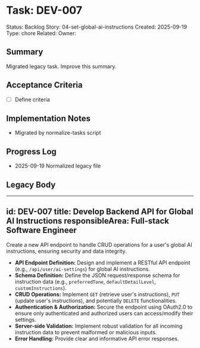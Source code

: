 # Task: DEV-007
Status: Backlog
Story: 04-set-global-ai-instructions
Created: 2025-09-19
Type: chore
Related:
Owner:

## Summary
Migrated legacy task. Improve this summary.

## Acceptance Criteria
- [ ] Define criteria

## Implementation Notes
- Migrated by normalize-tasks script

## Progress Log
- 2025-09-19 Normalized legacy file

## Legacy Body

---
id: DEV-007
title: Develop Backend API for Global AI Instructions
responsibleArea: Full-stack Software Engineer
---
Create a new API endpoint to handle CRUD operations for a user's global AI instructions, ensuring security and data integrity.
*   **API Endpoint Definition:** Design and implement a RESTful API endpoint (e.g., `/api/user/ai-settings`) for global AI instructions.
*   **Schema Definition:** Define the JSON request/response schema for instruction data (e.g., `preferredTone`, `defaultDetailLevel`, `customInstructions`).
*   **CRUD Operations:** Implement `GET` (retrieve user's instructions), `PUT` (update user's instructions), and potentially `DELETE` functionalities.
*   **Authentication & Authorization:** Secure the endpoint using OAuth2.0 to ensure only authenticated and authorized users can access/modify their settings.
*   **Server-side Validation:** Implement robust validation for all incoming instruction data to prevent malformed or malicious inputs.
*   **Error Handling:** Provide clear and informative API error responses.
